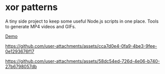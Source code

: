 # xor patterns

A tiny side project to keep some useful Node.js scripts in one place. Tools to generate MP4 videos and GIFs.

[Demo](https://xcont.com/xor/xor.html)



https://github.com/user-attachments/assets/cca7d0e4-0fa9-4be3-9fee-0e1293676f17



https://github.com/user-attachments/assets/58dc54ed-726d-4e06-b740-27b6798057db

